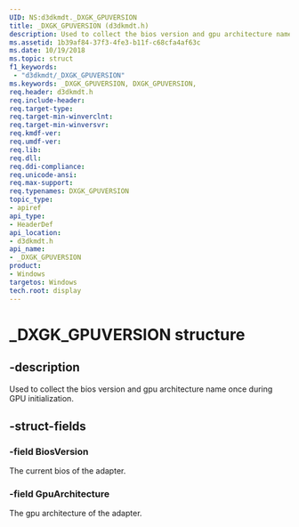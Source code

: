 ```yaml
---
UID: NS:d3dkmdt._DXGK_GPUVERSION
title: _DXGK_GPUVERSION (d3dkmdt.h)
description: Used to collect the bios version and gpu architecture name once during GPU initialization.
ms.assetid: 1b39af84-37f3-4fe3-b11f-c68cfa4af63c
ms.date: 10/19/2018
ms.topic: struct
f1_keywords:
 - "d3dkmdt/_DXGK_GPUVERSION"
ms.keywords: _DXGK_GPUVERSION, DXGK_GPUVERSION,
req.header: d3dkmdt.h
req.include-header:
req.target-type:
req.target-min-winverclnt:
req.target-min-winversvr:
req.kmdf-ver:
req.umdf-ver:
req.lib:
req.dll:
req.ddi-compliance:
req.unicode-ansi:
req.max-support:
req.typenames: DXGK_GPUVERSION
topic_type:
- apiref
api_type:
- HeaderDef
api_location:
- d3dkmdt.h
api_name:
- _DXGK_GPUVERSION
product: 
- Windows
targetos: Windows
tech.root: display
---
```


# _DXGK_GPUVERSION structure

## -description

Used to collect the bios version and gpu architecture name once during GPU initialization.

## -struct-fields

### -field BiosVersion

The current bios of the adapter.

### -field GpuArchitecture

The gpu architecture of the adapter.
